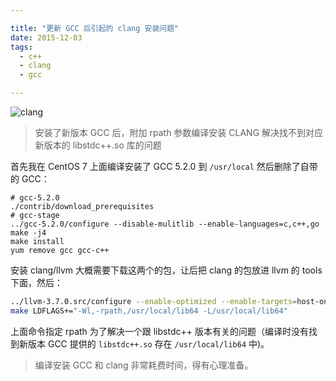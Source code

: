 ```yaml
---

title: "更新 GCC 后引起的 clang 安装问题"
date: 2015-12-03
tags:
  - c++
  - clang
  - gcc

---
```


![clang](/images/2015/clang-install-1.png)

> 安装了新版本 GCC 后，附加 rpath 参数编译安装 CLANG 解决找不到对应新版本的 libstdc++.so 库的问题

首先我在 CentOS 7 上面编译安装了 GCC 5.2.0 到 `/usr/local` 然后删除了自带的 GCC：

```
# gcc-5.2.0
./contrib/download_prerequisites
# gcc-stage
../gcc-5.2.0/configure --disable-mulitlib --enable-languages=c,c++,go
make -j4
make install
yum remove gcc gcc-c++
```

安装 clang/llvm 大概需要下载这两个的包，让后把 clang 的包放进 llvm 的 tools 下面，然后：

``` bash
../llvm-3.7.0.src/configure --enable-optimized --enable-targets=host-only --enable-cxx1y --with-gcc-toolchain=/usr/local
make LDFLAGS+="-Wl,-rpath,/usr/local/lib64 -L/usr/local/lib64"
```

上面命令指定 rpath 为了解决一个跟 libstdc++ 版本有关的问题（编译时没有找到新版本 GCC 提供的 `libstdc++.so` 存在 `/usr/local/lib64` 中)。

> 编译安装 GCC 和 clang 非常耗费时间，得有心理准备。
